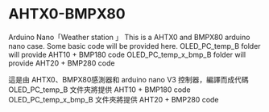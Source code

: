# AHTX0-BMPX80
Arduino Nano「Weather station 」
This is a AHTX0 and BMPX80 arduino nano case.
Some basic code will be provided here.
OLED_PC_temp_B folder will provide AHT10 + BMP180 code
OLED_PC_temp_x_bmp_B folder will provide AHT20 + BMP280 code


這是由 AHTX0、BMPX80感測器和 arduino nano V3 控制器，編譯而成代碼
OLED_PC_temp_B 文件夾將提供 AHT10 + BMP180 code
OLED_PC_temp_x_bmp_B 文件夾將提供 AHT20 + BMP280 code
